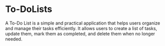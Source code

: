 # To-DoLists
A To-Do List is a simple and practical application that helps users organize and manage their tasks efficiently. It allows users to create a list of tasks, update them, mark them as completed, and delete them when no longer needed.
